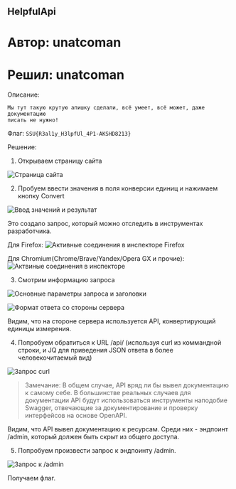 HelpfulApi
----------

# Автор: unatcoman
# Решил: unatcoman

Описание:
```
Мы тут такую крутую апишку сделали, всё умеет, всё может, даже документацию
писать не нужно!
```

Флаг: `SSU{R3al1y_H3lpfUl_4P1-AKSHD8213}`

Решение:

1. Открываем страницу сайта

![Страница сайта](img/1.png)

2. Пробуем ввести значения в поля конверсии единиц и нажимаем кнопку Convert

![Ввод значений и результат](img/2.png)

Это создало запрос, который можно отследить в инструментах разработчика.

Для Firefox: ![Активные соединения в инспекторе Firefox](img/3.png)

Для Chromium(Chrome/Brave/Yandex/Opera GX и прочие): ![Актвиные соединения в инспекторе](img/4.png)


3. Смотрим информацию запроса

![Основные параметры запроса и заголовки](img/5.png)

![Формат ответа со стороны сервера](img/6.png)

Видим, что на стороне сервера используется API, конвертирующий единицы измерения.

4. Попробуем обратиться к URL /api/ (используя curl из коммандной строки, и JQ для приведения JSON ответа в более человекочитаемый вид)

![Запрос curl](img/7.png)

> Замечание: В общем случае, API вряд ли бы вывел документацию к самому себе. В большинстве реальных случаев для документации API будут использоваться инструменты наподобие Swagger, отвечающие за документирование и проверку интерфейсов на основе OpenAPI.

Видим, что API вывел документацию к ресурсам. Среди них - эндпоинт /admin, который должен быть скрыт из общего доступа.

5. Попробуем произвести запрос к эндпоинту /admin.

![Запрос к /admin](img/8.png)

Получаем флаг.




